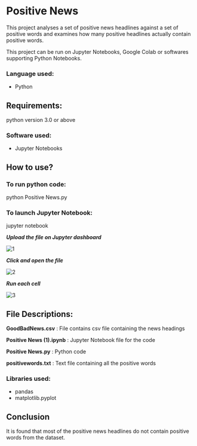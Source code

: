 # Positive News

This project analyses a set of positive news headlines against a set of positive words and examines how many positive headlines actually contain positive words.

This project can be run on Jupyter Notebooks, Google Colab or softwares supporting Python Notebooks. 


### Language used: 
- Python

## Requirements:
python version 3.0 or above

### Software used: 
- Jupyter Notebooks

## How to use?

### To run python code:

python Positive News.py


### To launch Jupyter Notebook:


jupyter notebook


 ***Upload the file on Jupyter dashboard***
 
 ![1](https://user-images.githubusercontent.com/67739559/86486458-f1e0fb00-bd78-11ea-941a-40c3ad042ef3.jpg)
 
 
 ***Click and open the file***
 
 ![2](https://user-images.githubusercontent.com/67739559/86486517-189f3180-bd79-11ea-9c5d-252a9441d465.jpg)
 
 
 ***Run each cell***
 
 ![3](https://user-images.githubusercontent.com/67739559/86486561-35d40000-bd79-11ea-8ea9-cc07500d8ffd.jpg)
 

## File Descriptions: 

**GoodBadNews.csv** : File contains csv file containing the news headings

**Positive News (1).ipynb** : Jupyter Notebook file for the code

**Positive News.py** : Python code

**positivewords.txt** : Text file containing all the positive words

### Libraries used: 
- pandas
- matplotlib.pyplot


## Conclusion
It is found that most of the positive news headlines do not contain positive words from the dataset. 


